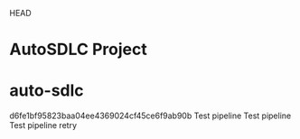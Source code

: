  HEAD
# AutoSDLC Project

# auto-sdlc
 d6fe1bf95823baa04ee4369024cf45ce6f9ab90b
Test pipeline
Test pipeline
Test pipeline retry
